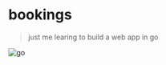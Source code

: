 # bookings
> just me learing to build a web app in go

![go](https://user-images.githubusercontent.com/10998105/178639708-766f8e54-d925-4da3-8040-e5b6e54dc4dc.gif)
